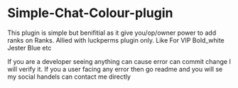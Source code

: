 # Simple-Chat-Colour-plugin
This plugin is simple but benifitial as it give you/op/owner power to add ranks on Ranks. Allied with luckperms plugin only. Like For VIP Bold_white Jester Blue etc

If you are a developer seeing anything can cause error can commit change I will verify it.
If you a user facing any error then go readme and you will se my social handels can contact me directly
